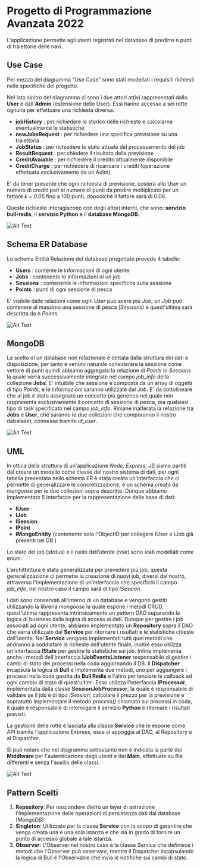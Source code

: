 # Progetto di Programmazione Avanzata 2022
L'applicazione permette agli utenti registrati nel database di predirre n punti di traiettorie delle navi.

## Use Case
Per mezzo del diagramma "Use Case" sono stati modellati i requisiti richiesti nelle specifiche del progetto. 

Nel lato sinitro del diagramma ci sono i due attori attivi rappresentati dallo **User** e dall'**Admin** (estensione dello User). Essi hanno accesso a sei rotte ognuna per effettuare una richiesta diversa:

* **jobHistory** : per richiedere lo storico delle richieste e calcolarne eventualmente le statistiche
* **newJobsRequest** : per richiedere una specifica previsione su una traiettoria
* **JobStatus** : per richiedere lo stato attuale del processamento del job
* **ResultRequest** : per chiedere il risultato della previsione
* **CreditAvaiable** : per richiedere il credito attualmente disponibile
* **CreditCharge** : per richiedere di ricaricare i crediti (operazione effettuata esclusivamente da un Adim).

E' da tener presente che ogni richiesta di previsione, costerà allo User un numero di crediti pari al numero di punti da predire moltiplicato per un fattore *k = 0.05* fino a 100 punti, dopodichè il fattore sarà di 0.06. 

Queste richieste interagiscono con degli attori interni, che sono: **servizio bull-redis**, il **servizio Python** e il **database MongoDB**.

![Alt Text](https://github.com/DavideOliv/PA2022_Fishing/blob/dev/imgs/UseCase.png)

## Schema ER Database
Lo schema Entità Relazione del database progettato prevede 4 tabelle:

* **Users** : contente le informazioni di ogni utente
* **Jobs** : contenente le informazioni di un job
* **Sessions** : contenente le informazioni specifiche sulla sessione
* **Points** : punti di ogni sessione di pesca

E' visibile dalle relazioni come ogni *User* può avere più *Job*, un *Job* può contenere al massimo una sessione di pesca (*Sessions*) e quest'ultima sarà descritta da n *Points*.

![Alt Text](https://github.com/DavideOliv/PA2022_Fishing/blob/dev/imgs/ER_Schema.png)

## MongoDB
La scelta di un database non relazionale è dettata dalla struttura dei dati a disposizione, per tanto è venuto naturale considerare la sessione come vettore di punti quindi abbiamo aggregato la relazione di *Points* in *Sessions* la quale verrà successivamente integrate nel campo *job_info* della collezione **Jobs**. E' intuibile che sessione è composta da un array di oggetti di tipo *Points*, e le informazioni saranno utilizzate dal *Job*.
E' da sottolineare che al job è stato assegnato un concetto più generico nel quale non rappresenta esclusivamente il concetto di sessione di pesca, ma qualsiasi tipo di task specificato nel campo *job_info*. 
Rimane inalterata la relazione tra **Jobs** e **User**, che saranno le due collezioni che comporanno il nostro dabataset, connesse tramite *id_user*.

![Alt Text](https://github.com/DavideOliv/PA2022_Fishing/blob/dev/imgs/MongoDB.png)

## UML
In ottica della struttura di un'applicazione *Node, Express, JS* siamo partiti dal creare un modello come classe del nostro sistema di dati, per ogni tabella presentata nello schema ER è stata creata un'interfaccia che ci permette di generalizzare le concretizzazione, e un schema creato da *mongoose* per le due collezioni sopra descritte.
Dunque abbiamo implementato 5 interfacce per la rappresentazione della base di dati:
* **IUser**
* **IJob**
* **ISession**
* **IPoint**
* **IMongoEnitity** (contenente solo l'ObjectID per collegare IUser e IJob già presenti nel DB )

Lo stato del job (*status*) e il ruolo dell'utente (*role*) sono stati modellati come enum. 

L'archittettura è stata generalizzata per prevedere più job, questa generalizzazione ci permette la creazione di nuovi job, diversi dal nostro, attraverso l'implementazione di un'interfaccia che specifichi il campo *job_info*, nel nostro caso il campo sarà di tipo *ISession*. 
 
I dati sono conservati all'interno di un database e vengono gestiti utilizzando la libreria *mongoose* la quale espone i metodi CRUD, quest'ultima rappresenta intrinsicamente un pattern DAO separando la logica di business dalla logica di acceso ai dati.
Dunque per gestire i job associati ad ogni utente, abbiamo implementato un **Repository** sopra il DAO che verrà utilizzato dal **Service** per ritornare i risultati e le statistiche chieste dall'utente.
Nel **Service** vengono implementati tutti quei metodi che andranno a soddisfare le richeste dell'utente finale, inoltre esso utilizza un'interfaccia **IStats** per gestire le statistiche sui job. Infine implementa anche i metodi dell'interfaccia **IJobEventsListener**  responsabile di gestire i cambi di stato dei processi nella coda aggiornando il DB.
Il **Dispatcher** incapsula la logica di **Bull** e implementa due metodi, uno per aggiungere i processi nella coda gestita da **Bull Redis** e l'altro per lanciare le callback ad ogni cambio di stato di quest'ultimi. Esso utilizza l'interfaccia **IProcessor**, implementata dalla classe **SessionJobProcessor**, la quale è responsabile di validare se il job è di tipo *ISession*, calcolare il prezzo per la previsione e sopratutto implementare il metodo *process()* chiamato sui processi in coda, il quale è responsabile di interrogare il servizio **Python** e ritornare i risultati previsti.

La gestione delle rotte è lasciata alla classe **Service** che le espone come API tramite l'applicazione Express, essa si appoggia al DAO, al Repository e al Dispatcher.

Si può notare che nel diagramma sottostante non è indicata la parte dei **Middlware** per l'autenticazione degli utenti e del **Main**, effettuate su file differenti e senza l'ausilio delle classi.

![Alt Text](https://github.com/DavideOliv/PA2022_Fishing/blob/dev/imgs/Class_Diagram.png)

## Pattern Scelti
1) **Repository**: Per nascondere dietro un layer di astrazione l'implementazione delle operazioni di persistenza dati dal database (MongoDB)
2) **Singleton**: Utilizzato per la classe **Service** con lo scopo di garantire che venga creata una e una sola istanza e che sia in grado di fornire un punto di accesso globale a tale istanza.
3) **Observer**: L'Observer nel nostro caso è la classe Service che definisce i metodi che l'Observer può osservare, mentre il Dispatcher incapsulando la logica di Bull è l'Observable che invia le notifiche sui cambi di stato.
